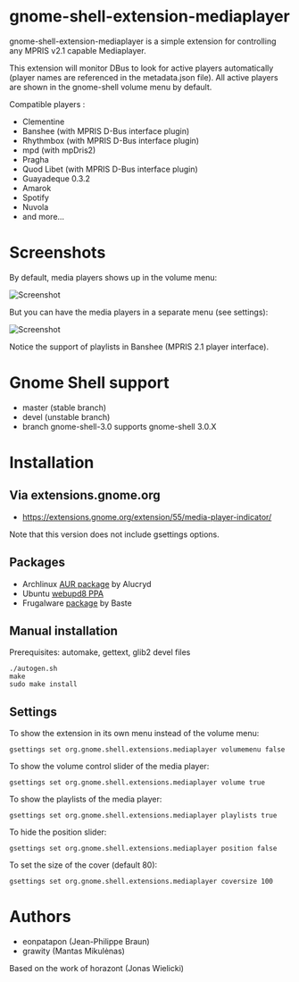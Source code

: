 # gnome-shell-extension-mediaplayer

gnome-shell-extension-mediaplayer is a simple extension for controlling any MPRIS v2.1 capable Mediaplayer.

This extension will monitor DBus to look for active players automatically (player names are referenced in the 
metadata.json file). All active players are shown in the gnome-shell volume menu by default.

Compatible players :

* Clementine
* Banshee (with MPRIS D-Bus interface plugin)
* Rhythmbox (with MPRIS D-Bus interface plugin)
* mpd (with mpDris2)
* Pragha
* Quod Libet (with MPRIS D-Bus interface plugin)
* Guayadeque 0.3.2
* Amarok
* Spotify
* Nuvola
* and more...

# Screenshots

By default, media players shows up in the volume menu:

![Screenshot](http://github.com/eonpatapon/gnome-shell-extensions-mediaplayer/raw/master/data/mediaplayer2.png) 

But you can have the media players in a separate menu (see settings):

![Screenshot](http://github.com/eonpatapon/gnome-shell-extensions-mediaplayer/raw/master/data/mediaplayer1.png)

Notice the support of playlists in Banshee (MPRIS 2.1 player interface).

# Gnome Shell support

* master (stable branch)
* devel (unstable branch)
* branch gnome-shell-3.0 supports gnome-shell 3.0.X

# Installation

## Via extensions.gnome.org

* https://extensions.gnome.org/extension/55/media-player-indicator/

Note that this version does not include gsettings options.

## Packages

* Archlinux [AUR package](http://aur.archlinux.org/packages.php?ID=49367) by Alucryd
* Ubuntu [webupd8 PPA](http://www.webupd8.org/2011/10/gnome-shell-mediaplayer-extension.html)
* Frugalware [package](http://www.frugalware.org/packages/136448) by Baste

## Manual installation

Prerequisites: automake, gettext, glib2 devel files

    ./autogen.sh
    make
    sudo make install

## Settings

To show the extension in its own menu instead of the volume menu:

```gsettings set org.gnome.shell.extensions.mediaplayer volumemenu false```

To show the volume control slider of the media player:

```gsettings set org.gnome.shell.extensions.mediaplayer volume true```

To show the playlists of the media player:

```gsettings set org.gnome.shell.extensions.mediaplayer playlists true```

To hide the position slider:

```gsettings set org.gnome.shell.extensions.mediaplayer position false```

To set the size of the cover (default 80):

```gsettings set org.gnome.shell.extensions.mediaplayer coversize 100```

# Authors

* eonpatapon (Jean-Philippe Braun)
* grawity (Mantas Mikulėnas)

Based on the work of horazont (Jonas Wielicki)
